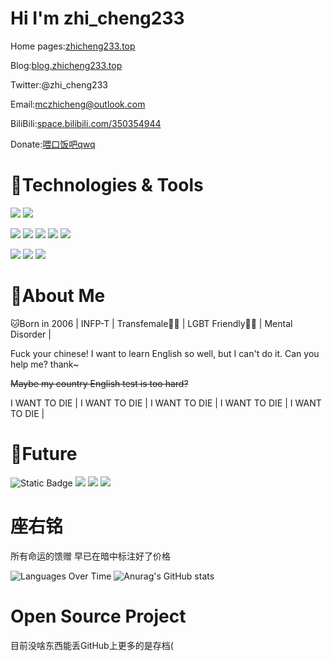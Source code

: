 # Hi I'm zhi_cheng233

Home pages:[zhicheng233.top](https://zhicheng233.top)

Blog:[blog.zhicheng233.top](https://blog.zhicheng233.top)

Twitter:@zhi_cheng233

Email:[mczhicheng@outlook.com](mailto:mczhicheng@outlook.com)

BiliBili:[space.bilibili.com/350354944](https://space.bilibili.com/350354944)

Donate:[喂口饭吧qwq](https://zhicheng233.top/Donate/)

# 🧰Technologies & Tools
![](https://img.shields.io/badge/11-OS?style=flat&logo=windows11&label=Windows&color=%230078D4)
![](https://img.shields.io/badge/Arch%20Linux-IDE?style=flat&logo=archlinux&logoColor=ffffff&label=OS&color=%231793D1)

![](https://img.shields.io/badge/IntelliJ%20IDEA-IDE?style=flat&logo=intellijidea&logoColor=ffffff&label=IDE&color=3cc4ff)
![](https://img.shields.io/badge/PyCharm-IDE?style=flat&logo=pycharm&logoColor=ffffff&label=IDE&color=ffe108)
![](https://img.shields.io/badge/Visual%20Studio%202022-IDE?style=flat&logo=visualstudio&logoColor=ffffff&label=IDE&color=%235C2D91)
![](https://img.shields.io/badge/Android%20Studio-IDE?style=flat&logo=androidstudio&logoColor=ffffff&label=IDE&color=%233DDC84)
![](https://img.shields.io/badge/Visual%20Studio%20Code-Editor?style=flat&logo=visualstudiocode&logoColor=ffffff&label=Editor&color=%23007ACC)

![](https://img.shields.io/badge/Java-Code?style=flat&logo=openjdk&logoColor=ffffff&label=Code&color=%23F80000)
![](https://img.shields.io/badge/Python-Code?style=flat&logo=python&logoColor=ffffff&label=Code&color=ffe108)
![](https://img.shields.io/badge/C%23-Code?style=flat&logo=csharp&logoColor=ffffff&label=Code&color=%23512BD4)

# 📌About Me

🐱Born in 2006 | INFP-T | Transfemale🏳‍⚧ | LGBT Friendly🏳️‍🌈 | Mental Disorder |

Fuck your chinese! I want to learn English so well, but  I can't do it. Can you help me? thank~

~~Maybe my country English test is too hard?~~

I WANT TO DIE | I WANT TO DIE | I WANT TO DIE | I WANT TO DIE | I WANT TO DIE |

# 🌈Future
![Static Badge](https://img.shields.io/badge/Rust-Code?logo=rust&label=Code&color=E64D21)
![](https://img.shields.io/badge/C%2B%2B-Code?style=flat&logo=cplusplus&logoColor=ffffff&label=Code&color=%2300599C)
![](https://img.shields.io/badge/QT-Framework?style=flat&logo=qt&logoColor=ffffff&label=Framework&color=%2341CD52)
![](https://img.shields.io/badge/React-Framework?style=flat&logo=react&logoColor=ffffff&label=Framework&color=%2361DAFB)

# 座右铭
所有命运的馈赠 早已在暗中标注好了价格

![Languages Over Time](https://stats.quira.sh/zhicheng233/languages-over-time?theme=dark)
![Anurag's GitHub stats](https://github-readme-stats.vercel.app/api?username=zhicheng233&bg_color=30,e96443,904e95&title_color=fff&text_color=fff)

# Open Source Project
目前没啥东西能丢GitHub上更多的是存档(
